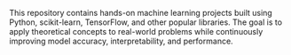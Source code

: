
This repository contains hands-on machine learning projects built using Python, scikit-learn, TensorFlow, and other popular libraries. The goal is to apply theoretical concepts to real-world problems while continuously improving model accuracy, interpretability, and performance.
